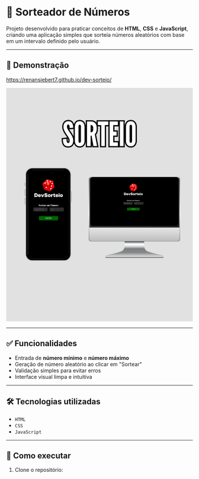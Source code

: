 # 🎰 Sorteador de Números

Projeto desenvolvido para praticar conceitos de **HTML**, **CSS** e **JavaScript**, criando uma aplicação simples que sorteia números aleatórios com base em um intervalo definido pelo usuário.

---

## 📸 Demonstração

https://renansiebert7.github.io/dev-sorteio/

<img src="https://github.com/renansiebert7/dev-sorteio/blob/master/2.png?raw=true">

---

## ✅ Funcionalidades

- Entrada de **número mínimo** e **número máximo**
- Geração de número aleatório ao clicar em "Sortear"
- Validação simples para evitar erros
- Interface visual limpa e intuitiva

---

## 🛠️ Tecnologias utilizadas

- `HTML`
- `CSS`
- `JavaScript`

---

## 🚀 Como executar

1. Clone o repositório:

